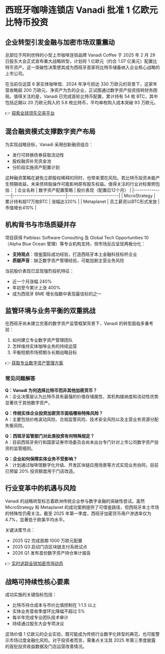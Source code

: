 # 西班牙咖啡连锁店 Vanadi 批准 1 亿欧元比特币投资

## 企业转型引发金融与加密市场双重震动

总部位于阿利坎特的小型上市咖啡连锁品牌 Vanadi Coffee 于 2025 年 2 月 29 日股东大会正式宣布重大战略转型，计划将 1 亿欧元（约合 1.07 亿美元）配置比特币资产。这一突破性决策使其成为西班牙首家将比特币储备纳入企业核心战略的上市公司。

在当前仅运营 6 家实体咖啡馆、2024 年净亏损达 330 万欧元的背景下，这家年营收略超 200 万欧元、净资产为负的企业，正试图通过数字资产投资扭转财务困局。值得关注的是，Vanadi 已完成首轮比特币配置，累计持有 54 枚 BTC，其中包括近期以 20 万欧元购入的 5.8 枚比特币，平均单枚购入成本突破 93 万欧元。

👉 [探索全球领先交易平台](https://bit.ly/okx_welcome)

## 混合融资模式支撑数字资产布局

为实现战略目标，Vanadi 采用创新融资组合：
- 发行可转换债券获取流动性
- 股权融资补充资金池
- 分阶段实施资产配置计划

这种融资策略在避免立即股权稀释的同时，也带来潜在风险。若比特币投资未能产生预期收益，未来债转股操作可能影响原有股东权益。值得关注的行业对标案例包括：
| 企业名称       | 数字资产配置策略          | 股价表现（配置后12个月） |
|----------------|---------------------------|--------------------------|
| MicroStrategy  | 累计持有超17万枚BTC       | 涨幅达320%               |
| Metaplanet     | 员工薪资以BTC形式发放     | 市值增长410%              |

## 机构背书与市场质疑并存

项目获得 Patblasc Software Consulting 及 Global Tech Opportunities 10（Alpha Blue Ocean 管理）等专业机构支持，但市场反应呈现两极分化：
- **支持观点**：借鉴国际成功经验，打造西班牙本土金融科技标杆企业
- **质疑声音**：缺乏数字资产管理经验，可能加剧主营业务风险

当前股价表现已显现强烈投机特征：
- 近一个月涨幅 240%
- 年初至今累计上涨 400%
- 成为西班牙 BME 增长指数中表现最佳标的之一

## 监管环境与业务平衡的双重挑战

在西班牙尚未建立完善的数字资产监管框架背景下，Vanadi 的转型面临多重考验：
1. 如何建立专业数字资产管理团队
2. 怎样维持实体咖啡业务的持续运营
3. 平衡短期市场预期与长期战略目标

👉 [获取专业数字资产管理方案](https://bit.ly/okx_welcome)

### 常见问题解答

**Q：Vanadi 为何选择比特币而非其他加密货币？**  
A：企业决策层认为比特币具有最强的价值存储属性，其机构接纳度和流动性优势显著优于其他数字资产。

**Q：传统实体企业投资加密货币面临哪些特殊风险？**  
A：主要包括价格波动风险、合规监管风险、技术安全风险以及主营业务资源分配失衡风险。

**Q：西班牙监管部门对此类投资有何特殊规定？**  
A：目前西班牙央行和国家证券市场委员会尚未出台专门针对上市公司数字资产投资的监管细则。

**Q：企业如何保障实体业务不受影响？**  
A：计划通过咖啡馆数字化升级、开发区块链应用场景等方式实现业务协同，目前已预留 20% 投资额度用于门店改造。

## 行业变革中的机遇与风险

Vanadi 的战略转型标志着欧洲传统企业参与数字金融的突破性尝试。虽然 MicroStrategy 和 Metaplanet 的成功案例提供了可借鉴路径，但西班牙本土市场的特殊性仍需关注。截至 2025 年第一季度，西班牙加密货币用户渗透率仅为 4.7%，显著低于欧美平均水平。

关键决策节点：
- 2025 Q2 完成首期 1000 万欧元配置
- 2025 Q3 启动门店区块链支付系统试点
- 2026 Q1 发布首份数字资产持仓审计报告

👉 [实时追踪全球加密市场动态](https://bit.ly/okx_welcome)

## 战略可持续性核心要素

成功实施的关键指标包括：
- 比特币持仓成本与市价比值控制在 1:1.5 以上
- 实体业务营收季度环比降幅不超过 5%
- 每半年完成专业团队技术审计
- 持续通过股东大会专项决议

这场价值 1 亿欧元的企业实验，既可能成为传统行业数字化转型的典范，也可能警示市场过度金融化风险。对于投资者而言，需重点关注其 2025 年第三季度披露的首批投资收益数据及门店运营改善情况。